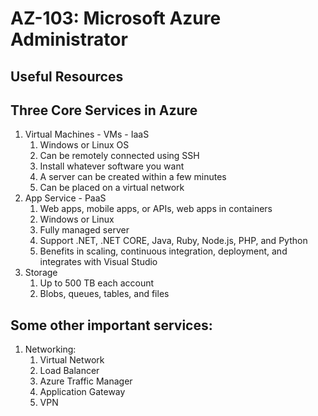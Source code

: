 # AZ-103: Microsoft Azure Administrator

## Useful Resources

## Three Core Services in Azure
1. Virtual Machines - VMs - IaaS
    1. Windows or Linux OS
    2. Can be remotely connected using SSH
    3. Install whatever software you want 
    4. A server can be created within a few minutes
    5. Can be placed on a virtual network
2. App Service - PaaS
    1. Web apps, mobile apps, or APIs, web apps in containers
    2. Windows or Linux
    3. Fully managed server
    4. Support .NET, .NET CORE, Java, Ruby, Node.js, PHP, and Python
    5. Benefits in scaling, continuous integration, deployment, and integrates with Visual Studio
3. Storage 
    1. Up to 500 TB each account
    2. Blobs, queues, tables, and files

## Some other important services:
1. Networking:
    1. Virtual Network
    2. Load Balancer
    3. Azure Traffic Manager
    4. Application Gateway
    5. VPN
